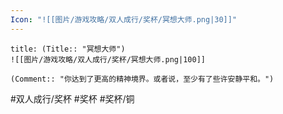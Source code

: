 ```yaml
---
Icon: "![[图片/游戏攻略/双人成行/奖杯/冥想大师.png|30]]"
---
```

```ad-common-bronze-trophy
title: (Title:: "冥想大师")
![[图片/游戏攻略/双人成行/奖杯/冥想大师.png|100]]

(Comment:: "你达到了更高的精神境界。或者说，至少有了些许安静平和。")
```

#双人成行/奖杯 #奖杯 #奖杯/铜
